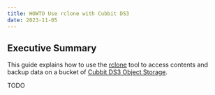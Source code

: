 ```yaml
---
title: HOWTO Use rclone with Cubbit DS3
date: 2023-11-05
---
```


## Executive Summary

This guide explains how to use the [rclone](https://rclone.org/) tool to access contents and backup data on a bucket of [Cubbit DS3 Object Storage](https://www.cubbit.io/).

TODO

<!-- EOF -->